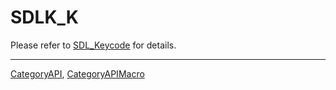 # SDLK_K

Please refer to [SDL_Keycode](SDL_Keycode) for details.

----
[CategoryAPI](CategoryAPI), [CategoryAPIMacro](CategoryAPIMacro)

